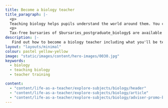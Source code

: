 ```yaml
---
title: Become a biology teacher
title_paragraph: |-
  <p>
  Teaching biology helps pupils understand the world around them. You can spark a passion for discovery, guiding pupils through the natural world from tiny cells to vast ecosystems.</p>
  <p>
  Tax-free bursaries of $bursaries_postgraduate_biology$ are available for eligible trainee biology teachers.</p>
description: |-
   Find out how to become a biology teacher including what you'll be teaching and what funding is available to help you train.
layout: "layouts/minimal"
colour: pastel yellow-yellow
image: "static/images/content/hero-images/0030.jpg"
keywords:
  - biology
  - teaching biology
  - teacher training

content:
  - "content/life-as-a-teacher/explore-subjects/biology/header"
  - "content/life-as-a-teacher/explore-subjects/biology/article"
  - "content/life-as-a-teacher/explore-subjects/biology/adviser-promo-biology"
---
```

